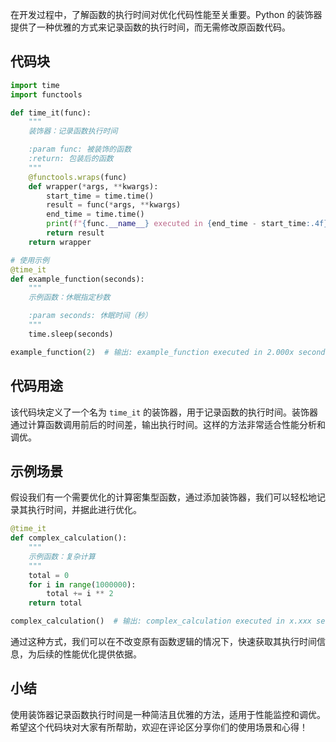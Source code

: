 在开发过程中，了解函数的执行时间对优化代码性能至关重要。Python 的装饰器提供了一种优雅的方式来记录函数的执行时间，而无需修改原函数代码。
## 代码块
```python
import time
import functools

def time_it(func):
    """
    装饰器：记录函数执行时间

    :param func: 被装饰的函数
    :return: 包装后的函数
    """
    @functools.wraps(func)
    def wrapper(*args, **kwargs):
        start_time = time.time()
        result = func(*args, **kwargs)
        end_time = time.time()
        print(f"{func.__name__} executed in {end_time - start_time:.4f} seconds")
        return result
    return wrapper

# 使用示例
@time_it
def example_function(seconds):
    """
    示例函数：休眠指定秒数

    :param seconds: 休眠时间（秒）
    """
    time.sleep(seconds)

example_function(2)  # 输出: example_function executed in 2.000x seconds
```
## 代码用途
该代码块定义了一个名为 `time_it` 的装饰器，用于记录函数的执行时间。装饰器通过计算函数调用前后的时间差，输出执行时间。这样的方法非常适合性能分析和调优。
## 示例场景
假设我们有一个需要优化的计算密集型函数，通过添加装饰器，我们可以轻松地记录其执行时间，并据此进行优化。
```python
@time_it
def complex_calculation():
    """
    示例函数：复杂计算
    """
    total = 0
    for i in range(1000000):
        total += i ** 2
    return total

complex_calculation()  # 输出: complex_calculation executed in x.xxx seconds
```
通过这种方式，我们可以在不改变原有函数逻辑的情况下，快速获取其执行时间信息，为后续的性能优化提供依据。
## 小结
使用装饰器记录函数执行时间是一种简洁且优雅的方法，适用于性能监控和调优。希望这个代码块对大家有所帮助，欢迎在评论区分享你们的使用场景和心得！
